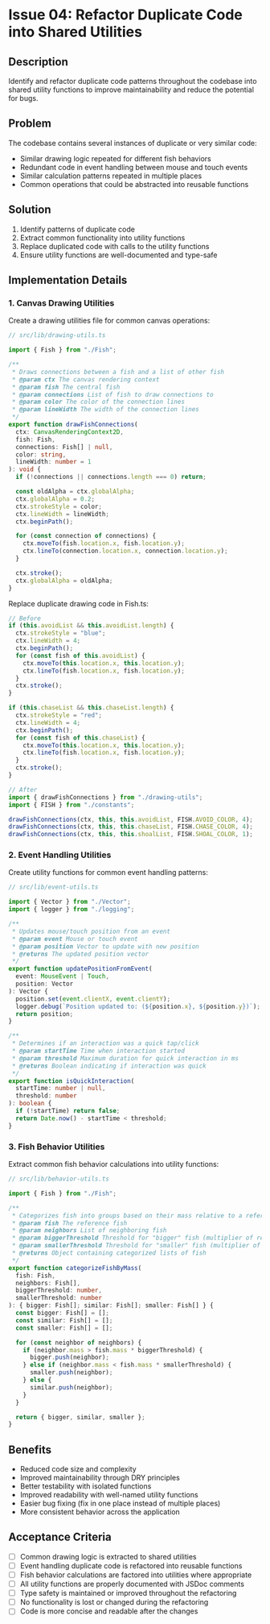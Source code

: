 # Issue 04: Refactor Duplicate Code into Shared Utilities

## Description

Identify and refactor duplicate code patterns throughout the codebase into shared utility functions to improve maintainability and reduce the potential for bugs.

## Problem

The codebase contains several instances of duplicate or very similar code:

- Similar drawing logic repeated for different fish behaviors
- Redundant code in event handling between mouse and touch events
- Similar calculation patterns repeated in multiple places
- Common operations that could be abstracted into reusable functions

## Solution

1. Identify patterns of duplicate code
2. Extract common functionality into utility functions
3. Replace duplicated code with calls to the utility functions
4. Ensure utility functions are well-documented and type-safe

## Implementation Details

### 1. Canvas Drawing Utilities

Create a drawing utilities file for common canvas operations:

```typescript
// src/lib/drawing-utils.ts

import { Fish } from "./Fish";

/**
 * Draws connections between a fish and a list of other fish
 * @param ctx The canvas rendering context
 * @param fish The central fish
 * @param connections List of fish to draw connections to
 * @param color The color of the connection lines
 * @param lineWidth The width of the connection lines
 */
export function drawFishConnections(
  ctx: CanvasRenderingContext2D,
  fish: Fish,
  connections: Fish[] | null,
  color: string,
  lineWidth: number = 1
): void {
  if (!connections || connections.length === 0) return;

  const oldAlpha = ctx.globalAlpha;
  ctx.globalAlpha = 0.2;
  ctx.strokeStyle = color;
  ctx.lineWidth = lineWidth;
  ctx.beginPath();

  for (const connection of connections) {
    ctx.moveTo(fish.location.x, fish.location.y);
    ctx.lineTo(connection.location.x, connection.location.y);
  }

  ctx.stroke();
  ctx.globalAlpha = oldAlpha;
}
```

Replace duplicate drawing code in Fish.ts:

```typescript
// Before
if (this.avoidList && this.avoidList.length) {
  ctx.strokeStyle = "blue";
  ctx.lineWidth = 4;
  ctx.beginPath();
  for (const fish of this.avoidList) {
    ctx.moveTo(this.location.x, this.location.y);
    ctx.lineTo(fish.location.x, fish.location.y);
  }
  ctx.stroke();
}

if (this.chaseList && this.chaseList.length) {
  ctx.strokeStyle = "red";
  ctx.lineWidth = 4;
  ctx.beginPath();
  for (const fish of this.chaseList) {
    ctx.moveTo(this.location.x, this.location.y);
    ctx.lineTo(fish.location.x, fish.location.y);
  }
  ctx.stroke();
}

// After
import { drawFishConnections } from "./drawing-utils";
import { FISH } from "./constants";

drawFishConnections(ctx, this, this.avoidList, FISH.AVOID_COLOR, 4);
drawFishConnections(ctx, this, this.chaseList, FISH.CHASE_COLOR, 4);
drawFishConnections(ctx, this, this.shoalList, FISH.SHOAL_COLOR, 1);
```

### 2. Event Handling Utilities

Create utility functions for common event handling patterns:

```typescript
// src/lib/event-utils.ts

import { Vector } from "./Vector";
import { logger } from "./logging";

/**
 * Updates mouse/touch position from an event
 * @param event Mouse or touch event
 * @param position Vector to update with new position
 * @returns The updated position vector
 */
export function updatePositionFromEvent(
  event: MouseEvent | Touch,
  position: Vector
): Vector {
  position.set(event.clientX, event.clientY);
  logger.debug(`Position updated to: (${position.x}, ${position.y})`);
  return position;
}

/**
 * Determines if an interaction was a quick tap/click
 * @param startTime Time when interaction started
 * @param threshold Maximum duration for quick interaction in ms
 * @returns Boolean indicating if interaction was quick
 */
export function isQuickInteraction(
  startTime: number | null,
  threshold: number
): boolean {
  if (!startTime) return false;
  return Date.now() - startTime < threshold;
}
```

### 3. Fish Behavior Utilities

Extract common fish behavior calculations into utility functions:

```typescript
// src/lib/behavior-utils.ts

import { Fish } from "./Fish";

/**
 * Categorizes fish into groups based on their mass relative to a reference fish
 * @param fish The reference fish
 * @param neighbors List of neighboring fish
 * @param biggerThreshold Threshold for "bigger" fish (multiplier of reference mass)
 * @param smallerThreshold Threshold for "smaller" fish (multiplier of reference mass)
 * @returns Object containing categorized lists of fish
 */
export function categorizeFishByMass(
  fish: Fish,
  neighbors: Fish[],
  biggerThreshold: number,
  smallerThreshold: number
): { bigger: Fish[]; similar: Fish[]; smaller: Fish[] } {
  const bigger: Fish[] = [];
  const similar: Fish[] = [];
  const smaller: Fish[] = [];

  for (const neighbor of neighbors) {
    if (neighbor.mass > fish.mass * biggerThreshold) {
      bigger.push(neighbor);
    } else if (neighbor.mass < fish.mass * smallerThreshold) {
      smaller.push(neighbor);
    } else {
      similar.push(neighbor);
    }
  }

  return { bigger, similar, smaller };
}
```

## Benefits

- Reduced code size and complexity
- Improved maintainability through DRY principles
- Better testability with isolated functions
- Improved readability with well-named utility functions
- Easier bug fixing (fix in one place instead of multiple places)
- More consistent behavior across the application

## Acceptance Criteria

- [ ] Common drawing logic is extracted to shared utilities
- [ ] Event handling duplicate code is refactored into reusable functions
- [ ] Fish behavior calculations are factored into utilities where appropriate
- [ ] All utility functions are properly documented with JSDoc comments
- [ ] Type safety is maintained or improved throughout the refactoring
- [ ] No functionality is lost or changed during the refactoring
- [ ] Code is more concise and readable after the changes
